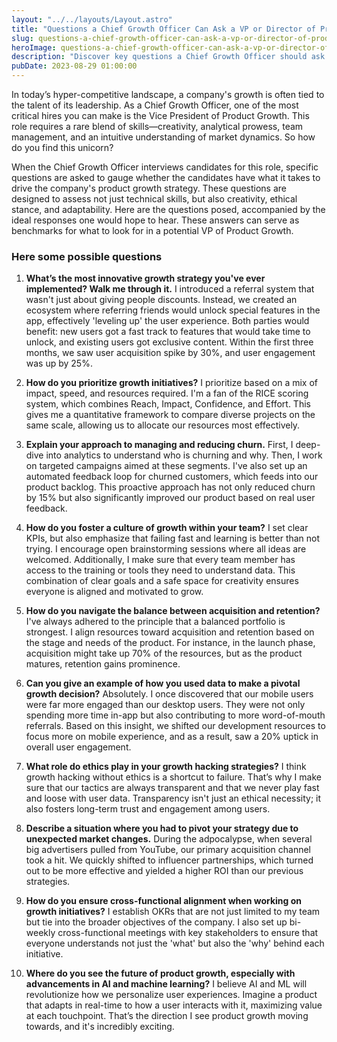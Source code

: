```yaml
---
layout: "../../layouts/Layout.astro"
title: "Questions a Chief Growth Officer Can Ask a VP or Director of Product Growth"
slug: questions-a-chief-growth-officer-can-ask-a-vp-or-director-of-product-growth
heroImage: questions-a-chief-growth-officer-can-ask-a-vp-or-director-of-product-growth.png
description: "Discover key questions a Chief Growth Officer should ask when hiring a VP of Product Growth."
pubDate: 2023-08-29 01:00:00
---
```


In today’s hyper-competitive landscape, a company's growth is often tied to the talent of its leadership. As a Chief Growth Officer, one of the most critical hires you can make is the Vice President of Product Growth. This role requires a rare blend of skills—creativity, analytical prowess, team management, and an intuitive understanding of market dynamics. So how do you find this unicorn?

When the Chief Growth Officer interviews candidates for this role, specific questions are asked to gauge whether the candidates have what it takes to drive the company's product growth strategy. These questions are designed to assess not just technical skills, but also creativity, ethical stance, and adaptability. Here are the questions posed, accompanied by the ideal responses one would hope to hear. These answers can serve as benchmarks for what to look for in a potential VP of Product Growth.

### Here some possible questions

1. **What’s the most innovative growth strategy you've ever implemented? Walk me through it.**
I introduced a referral system that wasn't just about giving people discounts. Instead, we created an ecosystem where referring friends would unlock special features in the app, effectively 'leveling up' the user experience. Both parties would benefit: new users got a fast track to features that would take time to unlock, and existing users got exclusive content. Within the first three months, we saw user acquisition spike by 30%, and user engagement was up by 25%.

2. **How do you prioritize growth initiatives?**
I prioritize based on a mix of impact, speed, and resources required. I'm a fan of the RICE scoring system, which combines Reach, Impact, Confidence, and Effort. This gives me a quantitative framework to compare diverse projects on the same scale, allowing us to allocate our resources most effectively.

3. **Explain your approach to managing and reducing churn.**
First, I deep-dive into analytics to understand who is churning and why. Then, I work on targeted campaigns aimed at these segments. I've also set up an automated feedback loop for churned customers, which feeds into our product backlog. This proactive approach has not only reduced churn by 15% but also significantly improved our product based on real user feedback.

4. **How do you foster a culture of growth within your team?**
I set clear KPIs, but also emphasize that failing fast and learning is better than not trying. I encourage open brainstorming sessions where all ideas are welcomed. Additionally, I make sure that every team member has access to the training or tools they need to understand data. This combination of clear goals and a safe space for creativity ensures everyone is aligned and motivated to grow.

5. **How do you navigate the balance between acquisition and retention?**
I've always adhered to the principle that a balanced portfolio is strongest. I align resources toward acquisition and retention based on the stage and needs of the product. For instance, in the launch phase, acquisition might take up 70% of the resources, but as the product matures, retention gains prominence.

6. **Can you give an example of how you used data to make a pivotal growth decision?**
Absolutely. I once discovered that our mobile users were far more engaged than our desktop users. They were not only spending more time in-app but also contributing to more word-of-mouth referrals. Based on this insight, we shifted our development resources to focus more on mobile experience, and as a result, saw a 20% uptick in overall user engagement.

7. **What role do ethics play in your growth hacking strategies?**
I think growth hacking without ethics is a shortcut to failure. That’s why I make sure that our tactics are always transparent and that we never play fast and loose with user data. Transparency isn't just an ethical necessity; it also fosters long-term trust and engagement among users.

8. **Describe a situation where you had to pivot your strategy due to unexpected market changes.**
During the adpocalypse, when several big advertisers pulled from YouTube, our primary acquisition channel took a hit. We quickly shifted to influencer partnerships, which turned out to be more effective and yielded a higher ROI than our previous strategies.

9. **How do you ensure cross-functional alignment when working on growth initiatives?**
I establish OKRs that are not just limited to my team but tie into the broader objectives of the company. I also set up bi-weekly cross-functional meetings with key stakeholders to ensure that everyone understands not just the 'what' but also the 'why' behind each initiative.

10. **Where do you see the future of product growth, especially with advancements in AI and machine learning?**
I believe AI and ML will revolutionize how we personalize user experiences. Imagine a product that adapts in real-time to how a user interacts with it, maximizing value at each touchpoint. That’s the direction I see product growth moving towards, and it's incredibly exciting.
